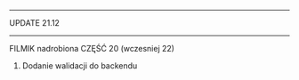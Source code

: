 ****************************
UPDATE 21.12
***************************

FILMIK nadrobiona CZĘŚĆ 20 (wczesniej 22)

1) Dodanie walidacji do backendu
